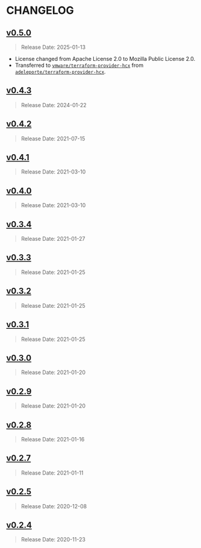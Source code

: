 # CHANGELOG

## [v0.5.0](https://github.com/vmware/terraform-provider-hcx/releases/tag/v0.5.0)

> Release Date: 2025-01-13

- License changed from Apache License 2.0 to Mozilla Public License 2.0.
- Transferred to
  [`vmware/terraform-provider-hcx`](https://github.com/vmware/terraform-provider-hcx)
  from
  [`adeleporte/terraform-provider-hcx`](https://github.com/adeleporte/terraform-provider-hcx).

## [v0.4.3](https://github.com/vmware/terraform-provider-hcx/releases/tag/v0.4.3)

> Release Date: 2024-01-22

## [v0.4.2](https://github.com/vmware/terraform-provider-hcx/releases/tag/v0.4.2)

> Release Date: 2021-07-15

## [v0.4.1](https://github.com/vmware/terraform-provider-hcx/releases/tag/v0.4.1)

> Release Date: 2021-03-10

## [v0.4.0](https://github.com/vmware/terraform-provider-hcx/releases/tag/v0.4.0)

> Release Date: 2021-03-10

## [v0.3.4](https://github.com/vmware/terraform-provider-hcx/releases/tag/v0.3.4)

> Release Date: 2021-01-27

## [v0.3.3](https://github.com/vmware/terraform-provider-hcx/releases/tag/v0.3.3)

> Release Date: 2021-01-25

## [v0.3.2](https://github.com/vmware/terraform-provider-hcx/releases/tag/v0.3.2)

> Release Date: 2021-01-25

## [v0.3.1](https://github.com/vmware/terraform-provider-hcx/releases/tag/v0.3.1)

> Release Date: 2021-01-25

## [v0.3.0](https://github.com/vmware/terraform-provider-hcx/releases/tag/v0.3.0)

> Release Date: 2021-01-20

## [v0.2.9](https://github.com/vmware/terraform-provider-hcx/releases/tag/v0.2.9)

> Release Date: 2021-01-20

## [v0.2.8](https://github.com/vmware/terraform-provider-hcx/releases/tag/v0.2.8)

> Release Date: 2021-01-16

## [v0.2.7](https://github.com/vmware/terraform-provider-hcx/releases/tag/v0.2.7)

> Release Date: 2021-01-11

## [v0.2.5](https://github.com/vmware/terraform-provider-hcx/releases/tag/v0.2.5)

> Release Date: 2020-12-08

## [v0.2.4](https://github.com/vmware/terraform-provider-hcx/releases/tag/v0.2.4)

> Release Date: 2020-11-23
